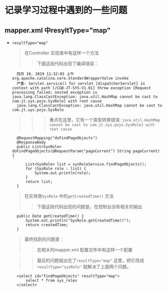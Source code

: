 # 记录学习过程中遇到的一些问题


## mapper.xml 中resyltType="map" 

- `resyltType="map" `
    > 在Controller 实现类中有这样一个方法
    >> 下面这段代码出现了编译错误：

        四月 10, 2019 11:32:03 上午 org.apache.catalina.core.StandardWrapperValve invoke
        严重: Servlet.service() for servlet [dispatcherServlet] in context with path [/CGB-JT-SYS-V1.01] threw exception [Request processing failed; nested exception is java.lang.ClassCastException: java.util.HashMap cannot be cast to com.jt.sys.pojo.SysRole] with root cause
        java.lang.ClassCastException: java.util.HashMap cannot be cast to com.jt.sys.pojo.SysRole

    >>> 重点在这里，它有一个类型转换错误: `java.util.HashMap cannot be cast to com.jt.sys.pojo.SysRole] with root cause`

        @RequestMapping("doFindPageObjects")
        @ResponseBody
        public List<SysRole> doFindPageObjects(@RequestParam("pageCurrent") String pageCurrent) {
            
            List<SysRole> list = sysRoleService.findPageObjects();
            for (SysRole role : list) {
                System.out.println(role);
            }
            return list;
        }
    
    > 在实体类`SysRole` 中的`getCreatedTime()` 方法
    >> 下面这段代码出现的问题是，在控制台没有相关的输出

        public Date getCreatedTime() {
            System.out.println("SysRole.getCreatedTime()");
            return createdTime;
        }
    
    > 最终找到的问题是：
    >> 在相关的mapper.xml 配置文件中有这样一个配置

    >> 最后的问题就出在了`resultType="map"` 这里，把它改成`resultType="sysRole"` 就解决了上面两个问题。

        <select id="findPageObjects" resultType="map">
            select * from sys_roles
        </select>




